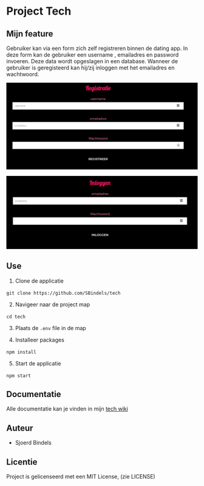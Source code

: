 # Project Tech

## Mijn feature

Gebruiker kan via een form zich zelf registreren binnen de dating app. In deze form kan de gebruiker een username , emailadres en password invoeren. Deze data wordt opgeslagen in een database. Wanneer de gebruiker is geregisteerd kan hij/zij inloggen met het emailadres en wachtwoord.

![Registeren](images/registratie.png)

![Inloggen](images/inloggen.png)

## Use

1. Clone de applicatie

`git clone https://github.com/SBindels/tech`

2. Navigeer naar de project map

`cd tech`

3. Plaats de `.env` file in de map

4. Installeer packages

`npm install`

5. Start de applicatie

`npm start`

## Documentatie

Alle documentatie kan je vinden in mijn [tech wiki](https://github.com/SBindels/tech/wiki)

## Auteur

- Sjoerd Bindels

## Licentie

Project is gelicenseerd met een MIT License, (zie LICENSE)
